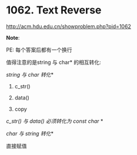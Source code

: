 # 1062. Text Reverse

http://acm.hdu.edu.cn/showproblem.php?pid=1062

**Note**:

PE: 每个答案后都有一个换行

值得注意的是string 与 char* 的相互转化:

**string 与 char* 转化**

1. c_str()

2.  data()

3.  copy

*c_str() 与 data() 必须转化为 const char* *

**char* 与 string 转化**

直接赋值